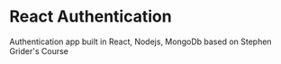 # React Authentication

Authentication app built in React, Nodejs, MongoDb based on Stephen Grider's Course 
